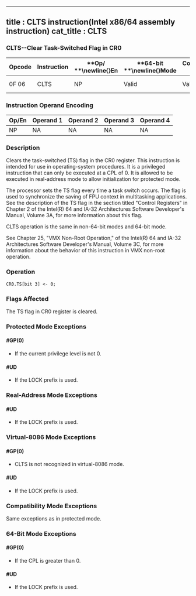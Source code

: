 ----------------------------
title : CLTS instruction(Intel x86/64 assembly instruction)
cat_title : CLTS
----------------------------
### CLTS--Clear Task-Switched Flag in CR0


|**Opcode**|**Instruction**|**Op/ **\newline{}**En**|**64-bit **\newline{}**Mode**|**Compat/**\newline{}**Leg Mode**|**Description**|
|----------|---------------|------------------------|-----------------------------|---------------------------------|---------------|
|0F 06|CLTS|NP|Valid|Valid|Clears TS flag in CR0.|
### Instruction Operand Encoding


|Op/En|Operand 1|Operand 2|Operand 3|Operand 4|
|-----|---------|---------|---------|---------|
|NP|NA|NA|NA|NA|
### Description


Clears the task-switched (TS) flag in the CR0 register. This instruction is intended for use in operating-system procedures. It is a privileged instruction that can only be executed at a CPL of 0. It is allowed to be executed in real-address mode to allow initialization for protected mode.

The processor sets the TS flag every time a task switch occurs. The flag is used to synchronize the saving of FPU context in multitasking applications. See the description of the TS flag in the section titled "Control Registers" in Chapter 2 of the Intel(R) 64 and IA-32 Architectures Software Developer's Manual, Volume 3A, for more information about this flag. 

CLTS operation is the same in non-64-bit modes and 64-bit mode.

See Chapter 25, "VMX Non-Root Operation," of the Intel(R) 64 and IA-32 Architectures Software Developer's Manual, Volume 3C, for more information about the behavior of this instruction in VMX non-root operation.


### Operation

```info-verb
CR0.TS[bit 3] <- 0;
```
### Flags Affected


The TS flag in CR0 register is cleared.


### Protected Mode Exceptions

#### #GP(0)
* If the current privilege level is not 0.

#### #UD
* If the LOCK prefix is used.

### Real-Address Mode Exceptions

#### #UD
* If the LOCK prefix is used.

### Virtual-8086 Mode Exceptions

#### #GP(0)
* CLTS is not recognized in virtual-8086 mode.

#### #UD
* If the LOCK prefix is used.

### Compatibility Mode Exceptions



Same exceptions as in protected mode.


### 64-Bit Mode Exceptions

#### #GP(0)
* If the CPL is greater than 0.

#### #UD
* If the LOCK prefix is used.
